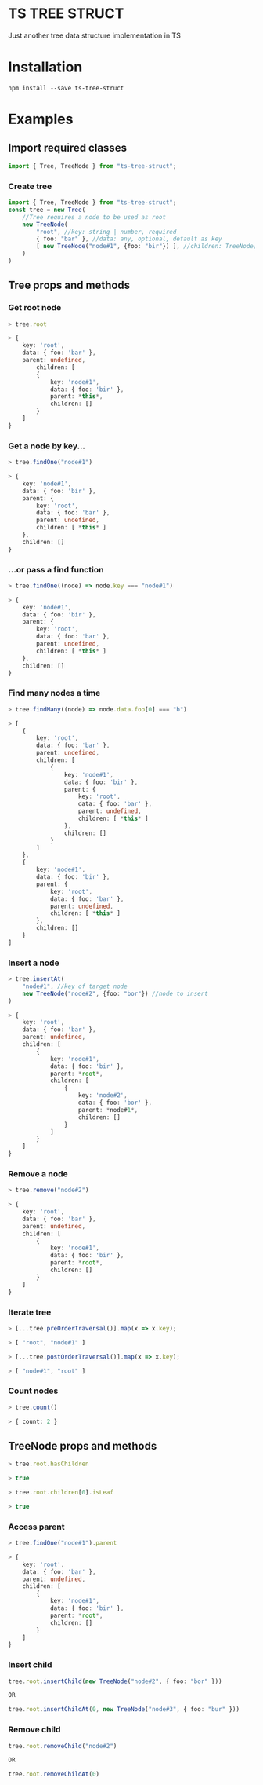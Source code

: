 # TS TREE STRUCT

Just another tree data structure implementation in TS

# Installation

``npm install --save ts-tree-struct``

# Examples

## Import required classes

```typescript
import { Tree, TreeNode } from "ts-tree-struct";
```

### Create tree

```typescript
import { Tree, TreeNode } from "ts-tree-struct";
const tree = new Tree(
    //Tree requires a node to be used as root
    new TreeNode(
        "root", //key: string | number, required
        { foo: "bar" }, //data: any, optional, default as key
        [ new TreeNode("node#1", {foo: "bir"}) ], //children: TreeNode[], optional, default as []
    )
)
```

## Tree props and methods

### Get root node

```typescript
> tree.root

> {
    key: 'root',
    data: { foo: 'bar' },
    parent: undefined,
        children: [
        {
            key: 'node#1',
            data: { foo: 'bir' },
            parent: *this*,
            children: []
        }
    ]
}
```

### Get a node by key...

```typescript
> tree.findOne("node#1")

> {
    key: 'node#1',
    data: { foo: 'bir' },
    parent: {
        key: 'root',
        data: { foo: 'bar' },
        parent: undefined,
        children: [ *this* ]
    },
    children: []
}
```

### ...or pass a find function

```typescript
> tree.findOne((node) => node.key === "node#1")

> {
    key: 'node#1',
    data: { foo: 'bir' },
    parent: {
        key: 'root',
        data: { foo: 'bar' },
        parent: undefined,
        children: [ *this* ]
    },
    children: []
}
```

### Find many nodes a time

```typescript
> tree.findMany((node) => node.data.foo[0] === "b")

> [
    {
        key: 'root',
        data: { foo: 'bar' },
        parent: undefined,
        children: [
            {
                key: 'node#1',
                data: { foo: 'bir' },
                parent: {
                    key: 'root',
                    data: { foo: 'bar' },
                    parent: undefined,
                    children: [ *this* ]
                },
                children: []
            }
        ]
    },
    {
        key: 'node#1',
        data: { foo: 'bir' },
        parent: {
            key: 'root',
            data: { foo: 'bar' },
            parent: undefined,
            children: [ *this* ]
        },
        children: []
    }
]
```

### Insert a node

```typescript
> tree.insertAt(
    "node#1", //key of target node
    new TreeNode("node#2", {foo: "bor"}) //node to insert
)

> {
    key: 'root',
    data: { foo: 'bar' },
    parent: undefined,
    children: [
        {
            key: 'node#1',
            data: { foo: 'bir' },
            parent: *root*,
            children: [
                {
                    key: 'node#2',
                    data: { foo: 'bor' },
                    parent: *node#1*,
                    children: []
                }
            ]
        }
    ]
}
```

### Remove a node

```typescript
> tree.remove("node#2")

> {
    key: 'root',
    data: { foo: 'bar' },
    parent: undefined,
    children: [
        {
            key: 'node#1',
            data: { foo: 'bir' },
            parent: *root*,
            children: []
        }
    ]
}
```

### Iterate tree

```typescript
> [...tree.preOrderTraversal()].map(x => x.key);

> [ "root", "node#1" ]

> [...tree.postOrderTraversal()].map(x => x.key);

> [ "node#1", "root" ] 
```

### Count nodes

```typescript
> tree.count()

> { count: 2 }
```

## TreeNode props and methods

```typescript
> tree.root.hasChildren

> true
```

```typescript
> tree.root.children[0].isLeaf 

> true
```

### Access parent

```typescript
> tree.findOne("node#1").parent

> {
    key: 'root',
    data: { foo: 'bar' },
    parent: undefined,
    children: [
        {
            key: 'node#1',
            data: { foo: 'bir' },
            parent: *root*,
            children: []
        }
    ]
}
```

### Insert child

```typescript
tree.root.insertChild(new TreeNode("node#2", { foo: "bor" }))

OR

tree.root.insertChildAt(0, new TreeNode("node#3", { foo: "bur" }))
```

### Remove child

```typescript
tree.root.removeChild("node#2")

OR

tree.root.removeChildAt(0)
```
